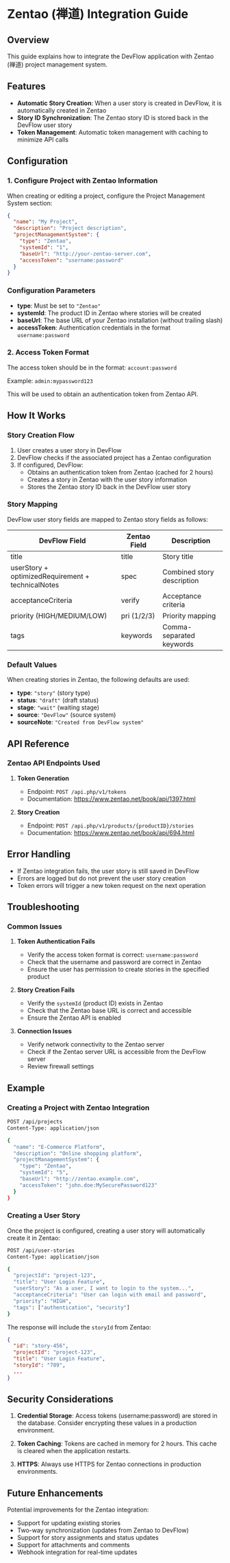 # Zentao (禅道) Integration Guide

## Overview

This guide explains how to integrate the DevFlow application with Zentao (禅道) project management system.

## Features

- **Automatic Story Creation**: When a user story is created in DevFlow, it is automatically created in Zentao
- **Story ID Synchronization**: The Zentao story ID is stored back in the DevFlow user story
- **Token Management**: Automatic token management with caching to minimize API calls

## Configuration

### 1. Configure Project with Zentao Information

When creating or editing a project, configure the Project Management System section:

```json
{
  "name": "My Project",
  "description": "Project description",
  "projectManagementSystem": {
    "type": "Zentao",
    "systemId": "1",
    "baseUrl": "http://your-zentao-server.com",
    "accessToken": "username:password"
  }
}
```

### Configuration Parameters

- **type**: Must be set to `"Zentao"`
- **systemId**: The product ID in Zentao where stories will be created
- **baseUrl**: The base URL of your Zentao installation (without trailing slash)
- **accessToken**: Authentication credentials in the format `username:password`

### 2. Access Token Format

The access token should be in the format: `account:password`

Example: `admin:mypassword123`

This will be used to obtain an authentication token from Zentao API.

## How It Works

### Story Creation Flow

1. User creates a user story in DevFlow
2. DevFlow checks if the associated project has a Zentao configuration
3. If configured, DevFlow:
   - Obtains an authentication token from Zentao (cached for 2 hours)
   - Creates a story in Zentao with the user story information
   - Stores the Zentao story ID back in the DevFlow user story

### Story Mapping

DevFlow user story fields are mapped to Zentao story fields as follows:

| DevFlow Field | Zentao Field | Description |
|---------------|--------------|-------------|
| title | title | Story title |
| userStory + optimizedRequirement + technicalNotes | spec | Combined story description |
| acceptanceCriteria | verify | Acceptance criteria |
| priority (HIGH/MEDIUM/LOW) | pri (1/2/3) | Priority mapping |
| tags | keywords | Comma-separated keywords |

### Default Values

When creating stories in Zentao, the following defaults are used:

- **type**: `"story"` (story type)
- **status**: `"draft"` (draft status)
- **stage**: `"wait"` (waiting stage)
- **source**: `"DevFlow"` (source system)
- **sourceNote**: `"Created from DevFlow system"`

## API Reference

### Zentao API Endpoints Used

1. **Token Generation**
   - Endpoint: `POST /api.php/v1/tokens`
   - Documentation: https://www.zentao.net/book/api/1397.html

2. **Story Creation**
   - Endpoint: `POST /api.php/v1/products/{productID}/stories`
   - Documentation: https://www.zentao.net/book/api/694.html

## Error Handling

- If Zentao integration fails, the user story is still saved in DevFlow
- Errors are logged but do not prevent the user story creation
- Token errors will trigger a new token request on the next operation

## Troubleshooting

### Common Issues

1. **Token Authentication Fails**
   - Verify the access token format is correct: `username:password`
   - Check that the username and password are correct in Zentao
   - Ensure the user has permission to create stories in the specified product

2. **Story Creation Fails**
   - Verify the `systemId` (product ID) exists in Zentao
   - Check that the Zentao base URL is correct and accessible
   - Ensure the Zentao API is enabled

3. **Connection Issues**
   - Verify network connectivity to the Zentao server
   - Check if the Zentao server URL is accessible from the DevFlow server
   - Review firewall settings

## Example

### Creating a Project with Zentao Integration

```bash
POST /api/projects
Content-Type: application/json

{
  "name": "E-Commerce Platform",
  "description": "Online shopping platform",
  "projectManagementSystem": {
    "type": "Zentao",
    "systemId": "5",
    "baseUrl": "http://zentao.example.com",
    "accessToken": "john.doe:MySecurePassword123"
  }
}
```

### Creating a User Story

Once the project is configured, creating a user story will automatically create it in Zentao:

```bash
POST /api/user-stories
Content-Type: application/json

{
  "projectId": "project-123",
  "title": "User Login Feature",
  "userStory": "As a user, I want to login to the system...",
  "acceptanceCriteria": "User can login with email and password",
  "priority": "HIGH",
  "tags": ["authentication", "security"]
}
```

The response will include the `storyId` from Zentao:

```json
{
  "id": "story-456",
  "projectId": "project-123",
  "title": "User Login Feature",
  "storyId": "789",
  ...
}
```

## Security Considerations

1. **Credential Storage**: Access tokens (username:password) are stored in the database. Consider encrypting these values in a production environment.

2. **Token Caching**: Tokens are cached in memory for 2 hours. This cache is cleared when the application restarts.

3. **HTTPS**: Always use HTTPS for Zentao connections in production environments.

## Future Enhancements

Potential improvements for the Zentao integration:

- Support for updating existing stories
- Two-way synchronization (updates from Zentao to DevFlow)
- Support for story assignments and status updates
- Support for attachments and comments
- Webhook integration for real-time updates

